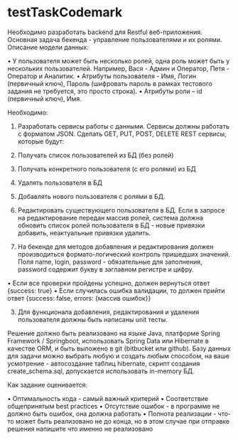 # testTaskCodemark

Необходимо разработать backend для Restful веб-приложения. Основная задача бекенда - управление пользователями и их ролями. Описание модели данных:

• У пользователя может быть несколько ролей, одна роль может быть у нескольких пользователей. Например, Вася - Админ и Оператор, Петя - Оператор и Аналитик.
• Атрибуты пользователя - Имя, Логин (первичный ключ), Пароль (шифровать пароль в рамках тестового задания не требуется, это просто строка).
• Атрибуты роли – id (первичный ключ), Имя.

Необходимо:

1. Разработать сервисы работы с данными. Сервисы должны работать с форматом JSON. Сделать GET, PUT, POST, DELETE REST сервисы, которые будут:

1. Получать список пользователей из БД (без ролей)
2. Получать конкретного пользователя (с его ролями) из БД
3. Удалять пользователя в БД
4. Добавлять нового пользователя с ролями в БД.
5. Редактировать существующего пользователя в БД. Если в запросе на редактирование передан массив ролей, система должна обновить список ролей пользователя в БД - новые привязки добавить, неактуальные привязки удалить.

2. На бекенде для методов добавления и редактирования должен производиться формато-логический контроль пришедших значений. Поля name, login, password - обязательные для заполнения, password содержит букву в заглавном регистре и цифру.

• Если все проверки пройдены успешно, должен вернуться ответ {success: true}
• Если случилась ошибка валидации, то должен прийти ответ {success: false, errors: {массив ошибок}}

3. Для функционала добавления, редактирования и удаления пользователя должны быть написаны unit тесты.

Решение должно быть реализовано на языке Java,  платформе Spring Framework / Springboot, использовать Spring Data или Hibernate в качестве ORM, и быть выложено в git (bitbucket или github). Базу данных для задачи можно выбрать любую и создать любым способом, на ваше усмотрение - автосоздание таблиц hibernate, скрипт создания create_schema.sql, допускается использовать in-memory БД.

Как задание оценивается:

• Оптимальность кода - самый важный критерий
• Соответствие общепринятым best practices
• Отсутствие ошибок - в программе не должно быть ошибок, она должна работать
• Полнота реализации - что-то может быть реализовано не до конца, но в этом случае при отправке решения напишите что именно не реализовано
